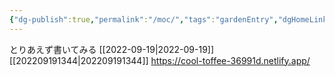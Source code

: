 ```yaml
---
{"dg-publish":true,"permalink":"/moc/","tags":"gardenEntry","dgHomeLink":true,"dgPassFrontmatter":false}
---
```


とりあえず書いてみる
[[2022-09-19|2022-09-19]]
[[202209191344|202209191344]]
https://cool-toffee-36991d.netlify.app/
